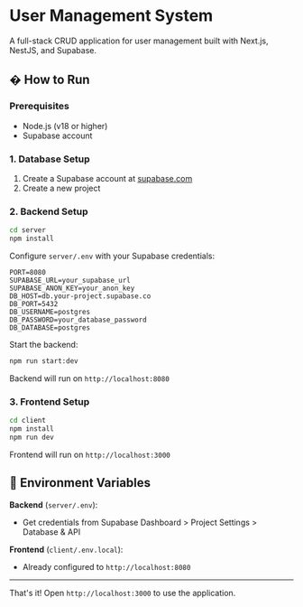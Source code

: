 # User Management System

A full-stack CRUD application for user management built with Next.js, NestJS, and Supabase.

## � How to Run

### Prerequisites
- Node.js (v18 or higher)
- Supabase account

### 1. Database Setup

1. Create a Supabase account at [supabase.com](https://supabase.com)
2. Create a new project

### 2. Backend Setup

```bash
cd server
npm install
```

Configure `server/.env` with your Supabase credentials:
```env
PORT=8080
SUPABASE_URL=your_supabase_url
SUPABASE_ANON_KEY=your_anon_key
DB_HOST=db.your-project.supabase.co
DB_PORT=5432
DB_USERNAME=postgres
DB_PASSWORD=your_database_password
DB_DATABASE=postgres
```

Start the backend:
```bash
npm run start:dev
```

Backend will run on `http://localhost:8080`

### 3. Frontend Setup

```bash
cd client
npm install
npm run dev
```

Frontend will run on `http://localhost:3000`

## 📝 Environment Variables

**Backend** (`server/.env`):
- Get credentials from Supabase Dashboard > Project Settings > Database & API

**Frontend** (`client/.env.local`):
- Already configured to `http://localhost:8080`

---

That's it! Open `http://localhost:3000` to use the application.